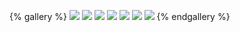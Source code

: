 {% gallery %}
![](http://picbed.shijun0210.top/pic25-4-1/p1.jpeg)
![](http://picbed.shijun0210.top/pic25-4-1/p2.jpeg)
![](http://picbed.shijun0210.top/pic25-4-1/p3.jpeg)
![](http://picbed.shijun0210.top/pic25-4-1/p4.jpeg)
![](http://picbed.shijun0210.top/pic25-4-1/p6.jpeg)
![](http://picbed.shijun0210.top/pic25-4-1/p7.jpeg)
![](http://picbed.shijun0210.top/pic25-4-1/p8.jpeg)
{% endgallery %}
